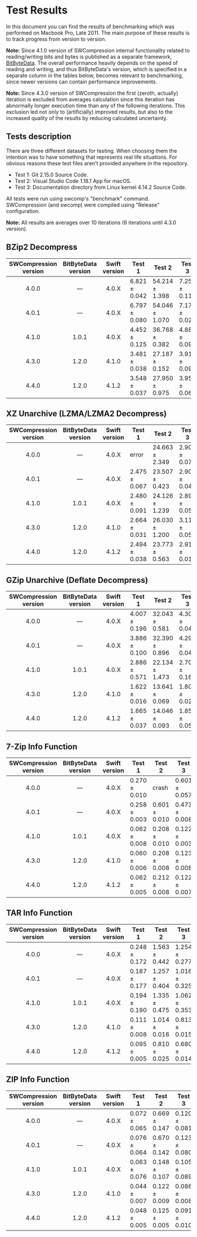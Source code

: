 # Test Results

In this document you can find the results of benchmarking which was performed on Macbook Pro, Late 2011. The main
purpose of these results is to track progress from version to version.

__Note:__ Since 4.1.0 version of SWCompression internal functionality related to reading/writing bits and bytes
is published as a separate framework, [BitByteData](https://github.com/tsolomko/BitByteData).
The overall performance heavily depends on the speed of reading and writing, and thus BitByteData's version, which is
specified in a separate column in the tables below, becomes relevant to benchmarking, since newer versions can contain
performance improvements.

__Note:__ Since 4.3.0 version of SWCompression the first (zeroth, actually) iteration is excluded from averages
calculation since this iteration has abnormally longer execution time than any of the following iterations. This
exclusion led not only to (artificially) improved results, but also to the increased quality of the results by reducing
calculated uncertainty.

## Tests description

There are three different datasets for testing. When choosing them the intention was to have something
that represents real life situations. For obvious reasons these test files aren't provided anywhere
in the repository.

- Test 1: Git 2.15.0 Source Code.
- Test 2: Visual Studio Code 1.18.1 App for macOS.
- Test 3: Documentation directory from Linux kernel 4.14.2 Source Code.

All tests were run using swcomp's "benchmark" command. SWCompression (and swcomp) were compiled
using "Release" configuration.

__Note:__ All results are averages over 10 iterations (6 iterations until 4.3.0 version).

## BZip2 Decompress

|SWCompression<br>version|BitByteData<br>version|Swift<br>version|Test 1|Test 2|Test 3|
|:---:|:---:|:---:|---|---|---|
|4.0.0|&mdash;|4.0.X|6.821 ± 0.042|54.214 ± 1.398|7.255 ± 0.117|
|4.0.1|&mdash;|4.0.X|6.797 ± 0.080|54.046 ± 1.070|7.177 ± 0.029|
|4.1.0|1.0.1|4.0.X|4.452 ± 0.125|36.768 ± 0.382|4.880 ± 0.094|
|4.3.0|1.2.0|4.1.0|3.481 ± 0.038|27.187 ± 0.152|3.914 ± 0.091|
|4.4.0|1.2.0|4.1.2|3.548 ± 0.037|27.950 ± 0.975|3.956 ± 0.063|

## XZ Unarchive (LZMA/LZMA2 Decompress)

|SWCompression<br>version|BitByteData<br>version|Swift<br>version|Test 1|Test 2|Test 3|
|:---:|:---:|:---:|---|---|---|
|4.0.0|&mdash;|4.0.X|error|24.663 ± 2.349|2.904 ± 0.076|
|4.0.1|&mdash;|4.0.X|2.475 ± 0.067|23.507 ± 0.423|2.901 ± 0.049|
|4.1.0|1.0.1|4.0.X|2.480 ± 0.091|24.126 ± 1.239|2.892 ± 0.052|
|4.3.0|1.2.0|4.1.0|2.664 ± 0.031|26.030 ± 1.200|3.111 ± 0.053|
|4.4.0|1.2.0|4.1.2|2.494 ± 0.038|23.773 ± 0.563|2.912 ± 0.018|

## GZip Unarchive (Deflate Decompress)

|SWCompression<br>version|BitByteData<br>version|Swift<br>version|Test 1|Test 2|Test 3|
|:---:|:---:|:---:|---|---|---|
|4.0.0|&mdash;|4.0.X|4.007 ± 0.196|32.043 ± 0.581|4.303 ± 0.045|
|4.0.1|&mdash;|4.0.X|3.886 ± 0.100|32.390 ± 0.896|4.295 ± 0.040|
|4.1.0|1.0.1|4.0.X|2.886 ± 0.571|22.134 ± 1.473|2.700 ± 0.168|
|4.3.0|1.2.0|4.1.0|1.622 ± 0.016|13.641 ± 0.069|1.804 ± 0.028|
|4.4.0|1.2.0|4.1.2|1.665 ± 0.037|14.046 ± 0.093|1.858 ± 0.055|

## 7-Zip Info Function

|SWCompression<br>version|BitByteData<br>version|Swift<br>version|Test 1|Test 2|Test 3|
|:---:|:---:|:---:|---|---|---|
|4.0.0|&mdash;|4.0.X|0.270 ± 0.010|crash|0.601 ± 0.057|
|4.0.1|&mdash;|4.0.X|0.258 ± 0.003|0.601 ± 0.010|0.473 ± 0.008|
|4.1.0|1.0.1|4.0.X|0.062 ± 0.008|0.208 ± 0.010|0.122 ± 0.003|
|4.3.0|1.2.0|4.1.0|0.060 ± 0.006|0.208 ± 0.008|0.123 ± 0.008|
|4.4.0|1.2.0|4.1.2|0.062 ± 0.005|0.212 ± 0.008|0.122 ± 0.007|

## TAR Info Function

|SWCompression<br>version|BitByteData<br>version|Swift<br>version|Test 1|Test 2|Test 3|
|:---:|:---:|:---:|---|---|---|
|4.0.0|&mdash;|4.0.X|0.248 ± 0.172|1.563 ± 0.442|1.254 ± 0.277|
|4.0.1|&mdash;|4.0.X|0.187 ± 0.177|1.257 ± 0.404|1.016 ± 0.325|
|4.1.0|1.0.1|4.0.X|0.194 ± 0.190|1.335 ± 0.475|1.062 ± 0.353|
|4.3.0|1.2.0|4.1.0|0.111 ± 0.008|1.014 ± 0.016|0.813 ± 0.015|
|4.4.0|1.2.0|4.1.2|0.095 ± 0.005|0.810 ± 0.025|0.680 ± 0.014|

## ZIP Info Function

|SWCompression<br>version|BitByteData<br>version|Swift<br>version|Test 1|Test 2|Test 3|
|:---:|:---:|:---:|---|---|---|
|4.0.0|&mdash;|4.0.X|0.072 ± 0.065|0.669 ± 0.147|0.120 ± 0.081|
|4.0.1|&mdash;|4.0.X|0.076 ± 0.064|0.670 ± 0.142|0.123 ± 0.080|
|4.1.0|1.0.1|4.0.X|0.063 ± 0.076|0.148 ± 0.107|0.105 ± 0.089|
|4.3.0|1.2.0|4.1.0|0.044 ± 0.007|0.122 ± 0.009|0.086 ± 0.008|
|4.4.0|1.2.0|4.1.2|0.048 ± 0.005|0.125 ± 0.005|0.091 ± 0.010|
